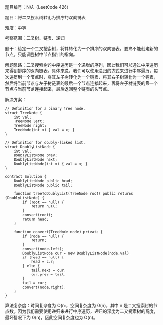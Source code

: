 题目编号：N/A（LeetCode 426）

题目：将二叉搜索树转化为排序的双向链表

难度：中等

考察范围：二叉树、链表、递归

题干：给定一个二叉搜索树，将其转化为一个排序的双向链表。要求不能创建新的节点，只能调整树中节点指针的指向。

解题思路：二叉搜索树的中序遍历是一个递增的序列，因此我们可以通过中序遍历来得到排序的双向链表。具体来说，我们可以使用递归的方式来进行中序遍历，每次遍历到一个节点时，将其左子树转化为一个链表，将其右子树转化为一个链表，然后将当前节点与左子树链表的最后一个节点连接起来，再将左子树链表的第一个节点与当前节点连接起来，最后返回整个链表的头节点。

解决方案：

```solidity
// Definition for a binary tree node.
struct TreeNode {
    int val;
    TreeNode left;
    TreeNode right;
    TreeNode(int x) { val = x; }
}

// Definition for doubly-linked list.
struct DoublyListNode {
    int val;
    DoublyListNode prev;
    DoublyListNode next;
    DoublyListNode(int x) { val = x; }
}

contract Solution {
    DoublyListNode public head;
    DoublyListNode public tail;

    function treeToDoublyList(TreeNode root) public returns (DoublyListNode) {
        if (root == null) {
            return null;
        }
        convert(root);
        return head;
    }

    function convert(TreeNode node) private {
        if (node == null) {
            return;
        }
        convert(node.left);
        DoublyListNode cur = new DoublyListNode(node.val);
        if (head == null) {
            head = cur;
        } else {
            tail.next = cur;
            cur.prev = tail;
        }
        tail = cur;
        convert(node.right);
    }
}
```

算法复杂度：时间复杂度为 O(n)，空间复杂度为 O(n)，其中 n 是二叉搜索树的节点数。因为我们需要使用递归来进行中序遍历，递归的深度为二叉搜索树的高度，最坏情况下为 O(n)，因此空间复杂度也为 O(n)。